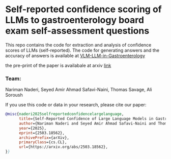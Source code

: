 # Self-reported confidence scoring of LLMs to gastroenterology board exam self-assessment questions
This repo contains the code for extraction and analysis of confidence scores of LLMs (self-reported). The code for generating answers and the accuracy of answers is available at [VLM-LLM-in-Gastroenterology](https://github.com/Sdamirsa/LLM-VLM-in-Gastroenterology)

the pre-print of the paper is availabale at arxiv [link](https://arxiv.org/abs/2503.18562)

### Team:
Nariman Naderi, Seyed Amir Ahmad Safavi-Naini, Thomas Savage, Ali Soroush


If you use this code or data in your research, please cite our paper:

```bibtex
@misc{naderi2025selfreportedconfidencelargelanguage,
      title={Self-Reported Confidence of Large Language Models in Gastroenterology: Analysis of Commercial, Open-Source, and Quantized Models}, 
      author={Nariman Naderi and Seyed Amir Ahmad Safavi-Naini and Thomas Savage and Zahra Atf and Peter Lewis and Girish Nadkarni and Ali Soroush},
      year={2025},
      eprint={2503.18562},
      archivePrefix={arXiv},
      primaryClass={cs.CL},
      url={https://arxiv.org/abs/2503.18562}, 
}}
```